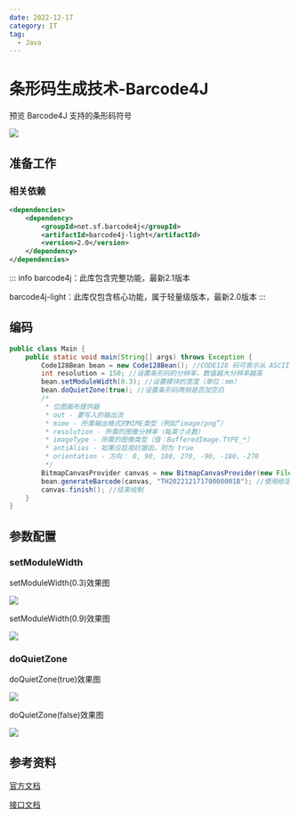 ```yaml
---
date: 2022-12-17
category: IT
tag:
  - Java
---
```


# 条形码生成技术-Barcode4J

<!-- more -->

预览 Barcode4J 支持的条形码符号

![](https://img.sherry4869.com/Blog/IT/Java/barcode/barcode4J/img_3.png)

## 准备工作

### 相关依赖

```xml
<dependencies>
    <dependency>
        <groupId>net.sf.barcode4j</groupId>
        <artifactId>barcode4j-light</artifactId>
        <version>2.0</version>
    </dependency>
</dependencies>
```

::: info
barcode4j：此库包含完整功能，最新2.1版本

barcode4j-light：此库仅包含核心功能，属于轻量级版本，最新2.0版本
:::

## 编码

```java
public class Main {
    public static void main(String[] args) throws Exception {
        Code128Bean bean = new Code128Bean(); //CODE128 码可表示从 ASCII 0 到ASCII 127 共128个字符，故称128码。其中包含了数字、字母和符号字符
        int resolution = 150; //设置条形码的分辨率，数值越大分辨率越高
        bean.setModuleWidth(0.3); //设置模块的宽度（单位：mm）
        bean.doQuietZone(true); //设置条形码两侧是否加空白
        /*
         * 位图画布提供器
         * out - 要写入的输出流
         * mime - 所需输出格式的MIME类型（例如“image/png”）
         * resolution - 所需的图像分辨率（每英寸点数）
         * imageType - 所需的图像类型（值：BufferedImage.TYPE_*）
         * antiAlias - 如果应启用抗锯齿，则为 true
         * orientation - 方向： 0, 90, 180, 270, -90, -180，-270
         */
        BitmapCanvasProvider canvas = new BitmapCanvasProvider(new FileOutputStream("src/main/resources/TH20221217170000001B.png"), "image/png", resolution, BufferedImage.TYPE_BYTE_BINARY, false, 0);
        bean.generateBarcode(canvas, "TH20221217170000001B"); //使用给定的画布生成条形码，以将条形码呈现为其输出格式
        canvas.finish(); //结束绘制
    }
}
```

## 参数配置

### setModuleWidth

setModuleWidth(0.3)效果图

![](https://img.sherry4869.com/Blog/IT/Java/barcode/barcode4J/img.png)

setModuleWidth(0.9)效果图

![](https://img.sherry4869.com/Blog/IT/Java/barcode/barcode4J/img_1.png)

### doQuietZone

doQuietZone(true)效果图

![](https://img.sherry4869.com/Blog/IT/Java/barcode/barcode4J/img.png)

doQuietZone(false)效果图

![](https://img.sherry4869.com/Blog/IT/Java/barcode/barcode4J/img_2.png)

## 参考资料

[官方文档](https://barcode4j.sourceforge.net/)

[接口文档](https://barcode4j.sourceforge.net/trunk/javadocs/index.html)